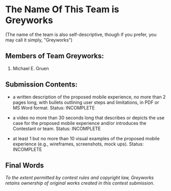 # The Name Of This Team is Greyworks
(The name of the team is also self-descriptive, though if you prefer, you may call it simply, "Greyworks")

## Members of Team Greyworks:

1. Michael E. Gruen

## Submission Contents:

* a written description of the proposed mobile experience, no more than 2 pages long, with bullets outlining user steps and limitations, in PDF or MS Word format. Status: INCOMPLETE

* a video no more than 30 seconds long that describes or depicts the use case for the proposed mobile experience and/or introduces the Contestant or team. Status: INCOMPLETE

* at least 1 but no more than 10 visual examples of the proposed mobile experience (e.g., wireframes, screenshots, mock ups). Status: INCOMPLETE


## Final Words

_To the extent permitted by contest rules and copyright law, Greyworks retains ownership of original works created in this contest submission._